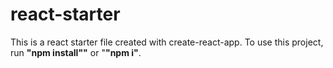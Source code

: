 # react-starter

This is a react starter file created with create-react-app. To use this project, run <strong>"npm install""</strong> or "<strong>"npm i"</strong>.

